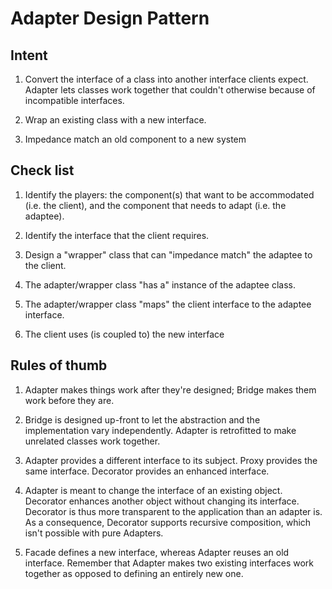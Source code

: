 # Adapter Design Pattern


Intent
-------
1) Convert the interface of a class into another interface clients expect. Adapter lets classes work together that couldn't otherwise because of incompatible interfaces.

2) Wrap an existing class with a new interface.

3) Impedance match an old component to a new system


Check list
-----------
1) Identify the players: the component(s) that want to be accommodated (i.e. the client), and the component that needs to adapt (i.e. the adaptee).

2) Identify the interface that the client requires.

3) Design a "wrapper" class that can "impedance match" the adaptee to the client.

4) The adapter/wrapper class "has a" instance of the adaptee class.

5) The adapter/wrapper class "maps" the client interface to the adaptee interface.

6) The client uses (is coupled to) the new interface


Rules of thumb
---------------

1) Adapter makes things work after they're designed; Bridge makes them work before they are.

2) Bridge is designed up-front to let the abstraction and the implementation vary independently. Adapter is retrofitted to make unrelated classes work together.

3) Adapter provides a different interface to its subject. Proxy provides the same interface. Decorator provides an enhanced interface.

4) Adapter is meant to change the interface of an existing object. Decorator enhances another object without changing its interface. Decorator is thus more transparent to the application than an adapter is. As a consequence, Decorator supports recursive composition, which isn't possible with pure Adapters.

5) Facade defines a new interface, whereas Adapter reuses an old interface. Remember that Adapter makes two existing interfaces work together as opposed to defining an entirely new one.